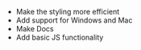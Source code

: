 * Make the styling more efficient 
* Add support for Windows and Mac
* Make Docs
* Add basic JS functionality
